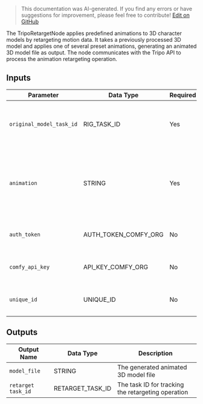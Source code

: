 > This documentation was AI-generated. If you find any errors or have suggestions for improvement, please feel free to contribute! [Edit on GitHub](https://github.com/Comfy-Org/embedded-docs/blob/main/comfyui_embedded_docs/docs/TripoRetargetNode/en.md)

The TripoRetargetNode applies predefined animations to 3D character models by retargeting motion data. It takes a previously processed 3D model and applies one of several preset animations, generating an animated 3D model file as output. The node communicates with the Tripo API to process the animation retargeting operation.

## Inputs

| Parameter | Data Type | Required | Range | Description |
|-----------|-----------|----------|-------|-------------|
| `original_model_task_id` | RIG_TASK_ID | Yes | - | The task ID of the previously processed 3D model to apply animation to |
| `animation` | STRING | Yes | "preset:idle"<br>"preset:walk"<br>"preset:climb"<br>"preset:jump"<br>"preset:slash"<br>"preset:shoot"<br>"preset:hurt"<br>"preset:fall"<br>"preset:turn" | The animation preset to apply to the 3D model |
| `auth_token` | AUTH_TOKEN_COMFY_ORG | No | - | Authentication token for Comfy.org API access |
| `comfy_api_key` | API_KEY_COMFY_ORG | No | - | API key for Comfy.org service access |
| `unique_id` | UNIQUE_ID | No | - | Unique identifier for tracking the operation |

## Outputs

| Output Name | Data Type | Description |
|-------------|-----------|-------------|
| `model_file` | STRING | The generated animated 3D model file |
| `retarget task_id` | RETARGET_TASK_ID | The task ID for tracking the retargeting operation |
